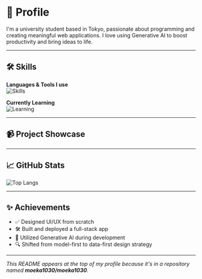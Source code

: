# 🙌 Profile

I'm a university student based in Tokyo, passionate about programming and creating meaningful web applications. I love using Generative AI to boost productivity and bring ideas to life.

---

## 🛠 Skills

**Languages & Tools I use**  
![Skills](https://skillicons.dev/icons?i=html,css,js,react,ts,ruby&perline=6)

**Currently Learning**  
![Learning](https://skillicons.dev/icons?i=python,rust,go&perline=6)

---

## 📹 Project Showcase



---

## 📈 GitHub Stats
 
![Top Langs](https://github-readme-stats.vercel.app/api/top-langs/?username=moeka1030&layout=compact&theme=dracula)

---

## ✨ Achievements

- ✅ Designed UI/UX from scratch
- 🛠 Built and deployed a full-stack app
- 🤖 Utilized Generative AI during development
- 🔍 Shifted from model-first to data-first design strategy

---


_This README appears at the top of my profile because it's in a repository named **moeka1030/moeka1030**._
